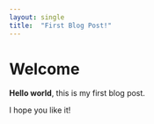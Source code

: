 ```yaml
---
layout: single
title:  "First Blog Post!"
---
```


# Welcome

**Hello world**, this is my first blog post.

I hope you like it!